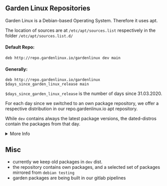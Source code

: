 ## Garden Linux Repositories

Garden Linux is a Debian-based Operating System. Therefore it uses apt.

The location of sources are at `/etc/apt/sources.list` respectively in the folder `/etc/apt/sources.list.d/`

#### Default Repo:
	deb http://repo.gardenlinux.io/gardenlinux dev main

#### Generally:

	deb http://repo.gardenlinux.io/gardenlinux $days_since_garden_linux_release main

`$days_since_garden_linux_release` is the number of days since 31.03.2020.

For each day since we switched to an own package repository, we offer a respective distribution in our repo.gardenlinux.io apt repository.

While `dev` contains always the latest package versions, the dated-distros contain the packages from that day.


<details>
  <summary>More Info</summary>
  
Try running [bin/garden-version](../../bin/garden-version), to get the $days_since_garden_linux_release value:
  ```
# ./bin/garden-version
    dev

# ./bin/garden-version --major
    730

# ./bin/garden-version --minor
    0
  ```
- --major prints the number of days after release and is the main version number of Garden Linux.
- --minor is mainly for security updates for older major versions.

The Source Line for this example should look like:

    deb http://repo.gardenlinux.io/gardenlinux 730.0 main
	

</details>

## Misc

- currently we keep old packages in `dev` dist.
- the repository contains own packages, and a selected set of packages mirrored from `debian testing`
- garden packages are being built in our gitlab pipelines


